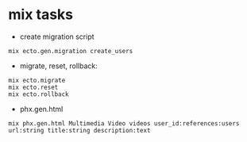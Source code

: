 # mix tasks

- create migration script
```console
mix ecto.gen.migration create_users
```

- migrate, reset, rollback:

```console
mix ecto.migrate
mix ecto.reset
mix ecto.rollback
```

- phx.gen.html

```console
mix phx.gen.html Multimedia Video videos user_id:references:users url:string title:string description:text
```